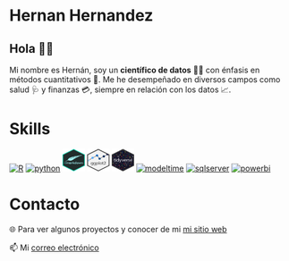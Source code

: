 Hernan Hernandez
================

## Hola 👋🏼

Mi nombre es Hernán, soy un **científico de datos** 🧑‍🔬 con énfasis en
métodos cuantitativos 🧮. Me he desempeñado en diversos campos como
salud 🩺 y finanzas 💳, siempre en relación con los datos 📈.

# Skills

<a href="https://www.r-project.org/"><img src="https://www.r-project.org/logo/Rlogo.svg" alt="R" width="40" height="40"/></a>
<a href="https://www.python.org/"><img src="https://upload.wikimedia.org/wikipedia/commons/c/c3/Python-logo-notext.svg" alt="python" width="40" height="40"/></a>
<a href="https://rmarkdown.rstudio.com/"><img src="https://github.com/rstudio/hex-stickers/raw/master/SVG/rmarkdown.svg" alt="Rmd" width="40" height="40"/></a>
<a href="https://ggplot2.tidyverse.org/"><img src="https://raw.githubusercontent.com/rstudio/hex-stickers/master/SVG/ggplot2.svg" alt="ggplot" width="40" height="40"/></a>
<a href="https://www.tidyverse.org/"><img src="https://raw.githubusercontent.com/rstudio/hex-stickers/master/SVG/tidyverse.svg" alt="tidyverse" width="40" height="40"/></a>
<a href="https://business-science.github.io/modeltime/"><img src="https://business-science.github.io/modeltime/logo.png" alt="modeltime" width="40" height="40"/></a>
<a href="https://docs.microsoft.com/es-mx/sql/ssms/download-sql-server-management-studio-ssms?view=sql-server-ver16"><img src="https://seeklogo.com/images/M/microsoft-sql-server-logo-96AF49E2B3-seeklogo.com.png" alt="sqlserver" width="40" height="40"/></a>
<a href="https://powerbi.microsoft.com/en-au/"><img src="https://upload.wikimedia.org/wikipedia/commons/c/cf/New_Power_BI_Logo.svg" alt="powerbi" width="40" height="40"/></a>

# Contacto

🌐 Para ver algunos proyectos y conocer de mi [mi sitio web](https://hghernandez.github.io)

📫 Mi [correo electrónico](hernanghernandez@gmail.com)
